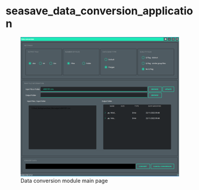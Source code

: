 # seasave_data_conversion_application

<figure>
<img src="doc\images\main.PNG" alt="drawing" >
<figcaption> Data conversion module main page</figcaption>
</figure>


